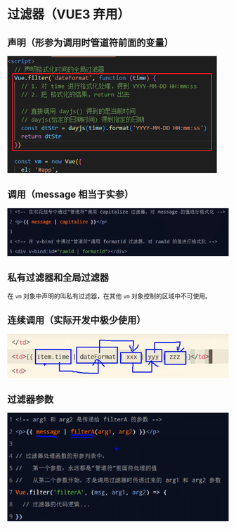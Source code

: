 # 过滤器（VUE3 弃用）

## 声明（形参为调用时管道符前面的变量）

![avatar](/images/过滤器声明.png)

## 调用（message 相当于实参）

![avatar](/images/过滤器调用.png)

## 私有过滤器和全局过滤器

在 `vm` 对象中声明的叫私有过滤器，在其他 `vm` 对象控制的区域中不可使用。

## 连续调用（实际开发中极少使用）

![avatar](/images/过滤器连续调用.png)

## 过滤器参数

![avatar](/images/过滤器参数.png)
